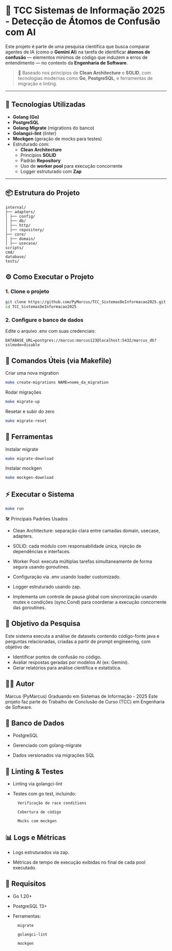 # 🔬 TCC Sistemas de Informação 2025 - Detecção de Átomos de Confusão com AI

Este projeto é parte de uma pesquisa científica que busca comparar agentes de IA (como o **Gemini AI**) na tarefa de identificar **átomos de confusão** — elementos mínimos de código que induzem a erros de entendimento — no contexto da **Engenharia de Software**.

> 🧩 Baseado nos princípios de **Clean Architecture** e **SOLID**, com tecnologias modernas como **Go**, **PostgreSQL**, e ferramentas de migração e linting.

---

## 🚀 Tecnologias Utilizadas

- **Golang (Go)**
- **PostgreSQL**
- **Golang Migrate** (migrations do banco)
- **Golangci-lint** (linter)
- **Mockgen** (geração de mocks para testes)
- Estruturado com:
  - **Clean Architecture**
  - Princípios **SOLID**
  - Padrão **Repository**
  - Uso de **worker pool** para execução concorrente
  - Logger estruturado com **Zap**

---

## 📦 Estrutura do Projeto
    internal/
    ├── adapters/
    │ ├── config/
    │ ├── db/
    │ ├── http/
    │ ├── repository/
    ├── core/
    │ ├── domain/
    │ ├── usecase/
    scripts/
    cmd/
    database/
    tests/

## ⚙️ Como Executar o Projeto

### 1. Clone o projeto
```bash
git clone https://github.com/PyMarcus/TCC_SistemasDeInformacao2025.git
cd TCC_SistemasDeInformacao2025
```

### 2. Configure o banco de dados

Edite o arquivo .env com suas credenciais:

    DATABASE_URL=postgres://marcus:marcus123@localhost:5432/marcus_db?sslmode=disable

## 📂 Comandos Úteis (via Makefile)

Criar uma nova migration
```bash
make create-migrations NAME=nome_da_migration
```
Rodar migrações
```bash
make migrate-up
```
Resetar e subir do zero
```bash
make migrate-reset
```

## 🐳 Ferramentas

Instalar migrate
```bash
make migrate-download
```

Instalar mockgen
```bash
make mockgen-download
```

## ⚡ Executar o Sistema
```bash
make run
```

🛠️ Principais Padrões Usados

* Clean Architecture: separação clara entre camadas domain, usecase, adapters.
    
* SOLID: cada módulo com responsabilidade única, injeção de dependências e interfaces.
    
* Worker Pool: executa múltiplas tarefas simultaneamente de forma segura usando goroutines.
    
* Configuração via .env usando loader customizado.
    
* Logger estruturado usando zap.

* Implementa um controle de pausa global com sincronização usando mutex e condições (sync.Cond) para coordenar a execução concorrente das goroutines.

## 🎯 Objetivo da Pesquisa

Este sistema executa a análise de datasets contendo código-fonte java e perguntas relacionadas, criadas a partir de prompt engineering, com objetivo de:

* Identificar pontos de confusão no código.
* Avaliar respostas geradas por modelos AI (ex: Gemini).
* Gerar relatórios para análise científica e estatística.

## 👨‍🔬 Autor

Marcus (PyMarcus)
Graduando em Sistemas de Informação - 2025
Este projeto faz parte do Trabalho de Conclusão de Curso (TCC) em Engenharia de Software.

## 🐘 Banco de Dados

* PostgreSQL

* Gerenciado com golang-migrate

* Dados versionados via migrações SQL

## 🧹 Linting & Testes

* Linting via golangci-lint

* Testes com go test, incluindo:

        Verificação de race conditions

        Cobertura de código

        Mocks com mockgen

## 📊 Logs e Métricas

* Logs estruturados via zap.

* Métricas de tempo de execução exibidas no final de cada pool executado.

## 🏁 Requisitos

* Go 1.20+

* PostgreSQL 13+

* Ferramentas:

        migrate

        golangci-lint

        mockgen
